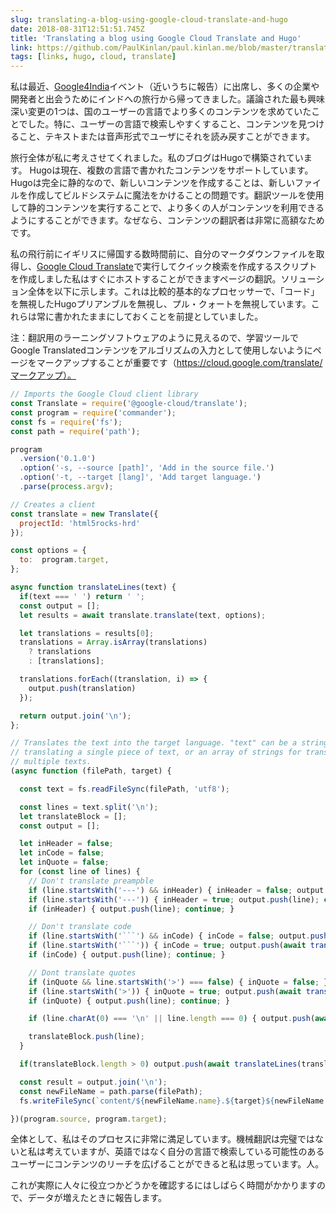 ```yaml
---
slug: translating-a-blog-using-google-cloud-translate-and-hugo
date: 2018-08-31T12:51:51.745Z
title: 'Translating a blog using Google Cloud Translate and Hugo'
link: https://github.com/PaulKinlan/paul.kinlan.me/blob/master/translate.js
tags: [links, hugo, cloud, translate]
---
```

私は最近、[Google4India](https://twitter.com/hashtag/google4india)イベント（近いうちに報告）に出席し、多くの企業や開発者と出会うためにインドへの旅行から帰ってきました。議論された最も興味深い変更の1つは、国のユーザーの言語でより多くのコンテンツを求めていたことでした。特に、ユーザーの言語で検索しやすくすること、コンテンツを見つけること、テキストまたは音声形式でユーザにそれを読み戻すことができます。

旅行全体が私に考えさせてくれました。私のブログはHugoで構築されています。 Hugoは現在、複数の言語で書かれたコンテンツをサポートしています。 Hugoは完全に静的なので、新しいコンテンツを作成することは、新しいファイルを作成してビルドシステムに魔法をかけることの問題です。翻訳ツールを使用して静的コンテンツを実行することで、より多くの人がコンテンツを利用できるようにすることができます。なぜなら、コンテンツの翻訳者は非常に高額なためです。

私の飛行前にイギリスに帰国する数時間前に、自分のマークダウンファイルを取得し、[Google Cloud Translate](https://cloud.google.com/translate/)で実行してクイック検索を作成するスクリプトを作成しました私はすぐにホストすることができますページの翻訳。ソリューション全体を以下に示します。これは比較的基本的なプロセッサーで、「コード」を無視したHugoプリアンブルを無視し、プル・クォートを無視しています。これらは常に書かれたままにしておくことを前提としていました。

注：翻訳用のラーニングソフトウェアのように見えるので、学習ツールでGoogle Translatedコンテンツをアルゴリズムの入力として使用しないようにページをマークアップすることが重要です（https://cloud.google.com/translate/マークアップ）。




```Javascript
// Imports the Google Cloud client library
const Translate = require('@google-cloud/translate');
const program = require('commander');
const fs = require('fs');
const path = require('path');

program
  .version('0.1.0')
  .option('-s, --source [path]', 'Add in the source file.')
  .option('-t, --target [lang]', 'Add target language.')
  .parse(process.argv);

// Creates a client
const translate = new Translate({
  projectId: 'html5rocks-hrd'
});

const options = {
  to:  program.target,
};

async function translateLines(text) {
  if(text === ' ') return ' ';
  const output = [];
  let results = await translate.translate(text, options);

  let translations = results[0];
  translations = Array.isArray(translations)
    ? translations
    : [translations];

  translations.forEach((translation, i) => {
    output.push(translation)
  });

  return output.join('\n');
};

// Translates the text into the target language. "text" can be a string for
// translating a single piece of text, or an array of strings for translating
// multiple texts.
(async function (filePath, target) {

  const text = fs.readFileSync(filePath, 'utf8');

  const lines = text.split('\n');
  let translateBlock = [];
  const output = [];

  let inHeader = false;
  let inCode = false;
  let inQuote = false;
  for (const line of lines) {
    // Don't translate preampble
    if (line.startsWith('---') && inHeader) { inHeader = false; output.push(line); continue; }
    if (line.startsWith('---')) { inHeader = true; output.push(line); continue; }
    if (inHeader) { output.push(line); continue; }

    // Don't translate code
    if (line.startsWith('```') && inCode) { inCode = false; output.push(line); continue; }
    if (line.startsWith('```')) { inCode = true; output.push(await translateLines(translateBlock.join(' '))); translateBlock = []; output.push(line); continue; }
    if (inCode) { output.push(line); continue; }

    // Dont translate quotes
    if (inQuote && line.startsWith('>') === false) { inQuote = false; }
    if (line.startsWith('>')) { inQuote = true; output.push(await translateLines(translateBlock.join(' '))); translateBlock = []; output.push(line); }
    if (inQuote) { output.push(line); continue; }

    if (line.charAt(0) === '\n' || line.length === 0) { output.push(await translateLines(translateBlock.join(' '))); output.push(line); translateBlock = []; continue;} 

    translateBlock.push(line);
  }

  if(translateBlock.length > 0) output.push(await translateLines(translateBlock.join(' ')))

  const result = output.join('\n');
  const newFileName = path.parse(filePath);
  fs.writeFileSync(`content/${newFileName.name}.${target}${newFileName.ext}`, result);

})(program.source, program.target);
```
全体として、私はそのプロセスに非常に満足しています。機械翻訳は完璧ではないと私は考えていますが、英語ではなく自分の言語で検索している可能性のあるユーザーにコンテンツのリーチを広げることができると私は思っています。人。

これが実際に人々に役立つかどうかを確認するにはしばらく時間がかかりますので、データが増えたときに報告します。
